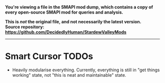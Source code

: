 **You're viewing a file in the SMAPI mod dump, which contains a copy of every open-source SMAPI mod
for queries and analysis.**

**This is _not_ the original file, and not necessarily the latest version.**  
**Source repository: https://github.com/DecidedlyHuman/StardewValleyMods**

----

# Smart Cursor TODOs

* Heavily modularise everything. Currently, everything is still in "get things working" state, not "this is neat and
  maintainable" state.
